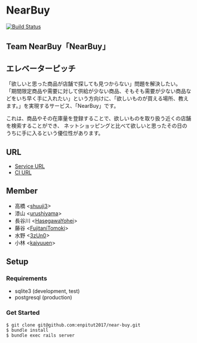 # NearBuy

[![Build Status](https://travis-ci.org/enpitut2017/near-buy.svg?branch=master)](https://travis-ci.org/enpitut2017/near-buy)

## Team NearBuy「NearBuy」

## エレベーターピッチ

「欲しいと思った商品が店舗で探しても見つからない」問題を解決したい。
「期間限定商品や需要に対して供給が少ない商品、そもそも需要が少ない商品などをいち早く手に入れたい」という方向けに、「欲しいものが買える場所、教えます。」を実現するサービス、「NearBuy」です。

これは、商品やその在庫量を登録することで、欲しいものを取り扱う近くの店舗を検索することができ、
ネットショッピングと比べて欲しいと思ったその日のうちに手に入るという優位性があります。

## URL

- [Service URL](https://nearbuy666.herokuapp.com/)
- [CI URL](https://travis-ci.org/enpitut2017/near-buy)

## Member

- 高橋 <[shuuji3](https://github.com/shuuji3)>
- 漆山 <[urushiyama](https://github.com/urushiyama)>
- 長谷川 <[HasegawaYohei](https://github.com/HasegawaYohei)>
- 藤谷 <[FujitaniTomoki](https://github.com/FujitaniTomoki)>
- 水野 <[3zUn0](https://github.com/3zUn0)>
- 小林 <[kajyuuen](https://github.com/kajyuuen)>

## Setup

### Requirements

  - sqlite3 (development, test)
  - postgresql (production)

### Get Started

```console
$ git clone git@github.com:enpitut2017/near-buy.git
$ bundle install
$ bundle exec rails server
```
